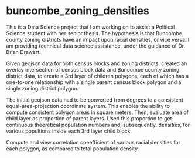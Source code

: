# buncombe_zoning_densities
This is a Data Science project that I am working on to assist a Political Science student with her senior thesis. 
The hypothesis is that Buncombe county zoning districts have an impact upon racial densities, or vice versa.
I am providing technical data science assistance, under the guidance of Dr. Brian Drawert.

Given geojson data for both census blocks and zoning districts, created an overlay intersection of census block data and Buncombe county zoning district data, to create a 3rd layer of children polygons, each of which has a one-to-one relationship with a single parent census block polygon and a single zoning district polygon.

The initial geojson data had to be converted from degrees to a consistent equal-area-projection coordinate system. This enables the ability to compute consistent polygon areas in square meters. 
Then, evaluate area of child layer as proportion of parent layers.
Used this proportion to get continuous theoretical population numbers and, subsequently, densities, for various popultions inside each 3rd layer child block.

Compute and view correlation coeefficient of various racial densities for each polygon, as compared to total population density.
